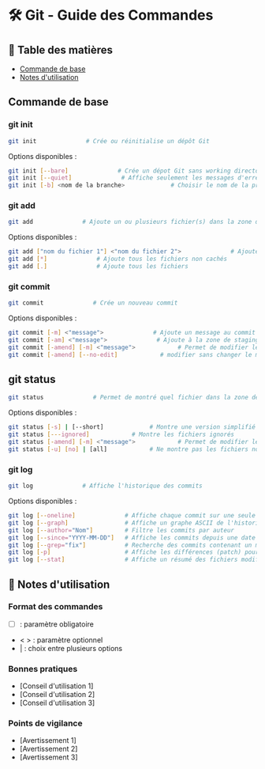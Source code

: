 # 🛠 Git - Guide des Commandes

## 📑 Table des matières
- [Commande de base](#Commande-de-base)
- [Notes d'utilisation](#notes-dutilisation)

## Commande de base

### git init
```bash
git init              # Crée ou réinitialise un dépôt Git
```

Options disponibles :
```bash
git init [--bare]              # Crée un dépot Git sans working directory
git init [--quiet]              # Affiche seulement les messages d'erreur.
git init [-b] <nom de la branche>             # Choisir le nom de la première branche
```

### git add
```bash
git add              # Ajoute un ou plusieurs fichier(s) dans la zone de staging.
```

Options disponibles :
```bash
git add ["nom du fichier 1"] <"nom du fichier 2">              # Ajoute les fichiers en options
git add [*]              # Ajoute tous les fichiers non cachés
git add [.]              # Ajoute tous les fichiers
```

### git commit
```bash
git commit              # Crée un nouveau commit
```

Options disponibles :
```bash
git commit [-m] <"message">              # Ajoute un message au commit
git commit [-am] <"message">              # Ajoute à la zone de staging et commit tous les fichiers qui ont des changements
git commit [-amend] [-m] <"message">            # Permet de modifier le dernier commit
git commit [-amend] [--no-edit]            # modifier sans changer le message
```

## git status
```bash
git status              # Permet de montré quel fichier dans la zone de staging
```

Options disponibles :
```bash
git status [-s] | [--short]             # Montre une version simplifié
git status [---ignored]            # Montre les fichiers ignorés
git status [-amend] [-m] <"message">            # Permet de modifier le dernier commit
git status [-u] [no] | [all]            # Ne montre pas les fichiers non suivis | Voir tous les fichiers"
```
### git log

```bash
git log              # Affiche l'historique des commits
```

Options disponibles :
```bash
git log [--oneline]              # Affiche chaque commit sur une seule ligne (hash + message)
git log [--graph]                # Affiche un graphe ASCII de l'historique des branches
git log [--author="Nom"]         # Filtre les commits par auteur
git log [--since="YYYY-MM-DD"]   # Affiche les commits depuis une date donnée
git log [--grep="fix"]           # Recherche des commits contenant un mot-clé dans le message
git log [-p]                     # Affiche les différences (patch) pour chaque commit
git log [--stat]                 # Affiche un résumé des fichiers modifiés
```

## 📝 Notes d'utilisation

### Format des commandes
- [ ] : paramètre obligatoire
- < > : paramètre optionnel
- | : choix entre plusieurs options

### Bonnes pratiques
- [Conseil d'utilisation 1]
- [Conseil d'utilisation 2]
- [Conseil d'utilisation 3]

### Points de vigilance
- [Avertissement 1]
- [Avertissement 2]
- [Avertissement 3]

